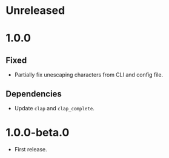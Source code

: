 # Unreleased

# 1.0.0
## Fixed
- Partially fix unescaping characters from CLI and config file.

## Dependencies
- Update `clap` and `clap_complete`.

# 1.0.0-beta.0
- First release.

